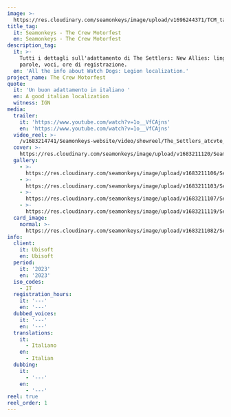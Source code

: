 ```yaml
---
image: >-
  https://res.cloudinary.com/seamonkeys/image/upload/v1696244371/TCM_tag_image_wxkbxe.jpg
title_tag:
  it: Seamonkeys - The Crew Motorfest
  en: Seamonkeys - The Crew Motorfest
description_tag:
  it: >-
    Tutti i dettagli sull'adattamento di The Settlers: New Allies: lingue,
    parole, voci, ore di registrazione.
  en: 'All the info about Watch Dogs: Legion localization.'
project_name: The Crew Motorfest
quote:
  it: 'Un buon adattamento in italiano '
  en: A good italian localization
  witness: IGN
media:
  trailer:
    it: 'https://www.youtube.com/watch?v=1o__VfCAjns'
    en: 'https://www.youtube.com/watch?v=1o__VfCAjns'
  video_reel: >-
    /v1683214741/Seamonkeys-website/video/showreel/The_Settlers_atcvte_y7gw56.mp4
  cover: >-
    https://res.cloudinary.com/seamonkeys/image/upload/v1683211120/Seamonkeys-website/cover/the_settlers_new_allies_cover.jpg
  gallery:
    - >-
      https://res.cloudinary.com/seamonkeys/image/upload/v1683211106/Seamonkeys-website/gallery/TSR_Screenshot4_Comeback_130122_5PM_CET_kn4ybm_ucldzq.jpg
    - >-
      https://res.cloudinary.com/seamonkeys/image/upload/v1683211103/Seamonkeys-website/gallery/TSR_Screenshot2_Comeback_130122_5PM_CET_prspxd_trqosm.jpg
    - >-
      https://res.cloudinary.com/seamonkeys/image/upload/v1683211107/Seamonkeys-website/gallery/TSR_screen_arena_fight_190820_9am_CET_1566248330_gztdzb_hjqei7.jpg
    - >-
      https://res.cloudinary.com/seamonkeys/image/upload/v1683211119/Seamonkeys-website/gallery/TSR_New_Screenshot_Maru_Village_bbqbmj_b1fbp7.jpg
  card_image:
    normal: >-
      https://res.cloudinary.com/seamonkeys/image/upload/v1683211082/Seamonkeys-website/cards/card-portfolio_1_yot9qj_b7ehmu.jpg
info:
  client:
    it: Ubisoft
    en: Ubisoft
  period:
    it: '2023'
    en: '2023'
  iso_codes:
    - IT
  registration_hours:
    it: '---'
    en: '---'
  dubbed_voices:
    it: '---'
    en: '---'
  translations:
    it:
      - Italiano
    en:
      - Italian
  dubbing:
    it:
      - '---'
    en:
      - '---'
reel: true
reel_order: 1
---
```


